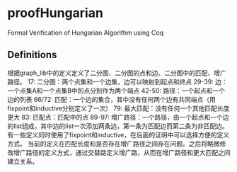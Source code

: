# proofHungarian
Formal Verification of Hungarian Algorithm using Coq

## Definitions
根据graph_lib中的定义定义了二分图、二分图的点和边、二分图中的匹配、增广路径。
17: 二分图：两个点集和一个边集，边可以映射到起点和终点
29-39: 边：一个点集A和一个点集B中的点分别作为两个端点
42-50: 路径：一个起点和一个边的列表
66/72: 匹配：一个边的集合，其中没有任何两个边有共同端点（用fixpoint和inductive分别定义了一次）
79: 最大匹配：没有任何一个其他匹配长度更大
83: 匹配点：匹配中的点
89-97: 增广路径：一个路径，由一个起点和一个边的list组成，其中边的list一次添加两条边，第一条为匹配边而第二条为非匹配边。
有一些定义同时使用了fixpoint和inductive，在后面的证明中可以选择方便的定义方式。
当前的定义在匹配长度和是否存在增广路径之间存在问题。之后将略微修改增广路径的定义方式，通过交替路定义增广路，从而在增广路径和更大匹配之间建立关系。